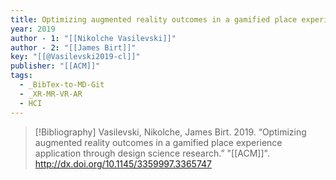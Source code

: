 ```yaml
---
title: Optimizing augmented reality outcomes in a gamified place experience application through design science research
year: 2019
author - 1: "[[Nikolche Vasilevski]]"
author - 2: "[[James Birt]]"
key: "[[@Vasilevski2019-cl]]"
publisher: "[[ACM]]"
tags:
  - _BibTex-to-MD-Git
  - _XR-MR-VR-AR
  - HCI
---
```


> [!Bibliography]
> Vasilevski, Nikolche, James Birt. 2019. “Optimizing augmented reality outcomes in a gamified place experience application through design science research.” "[[ACM]]". http://dx.doi.org/10.1145/3359997.3365747